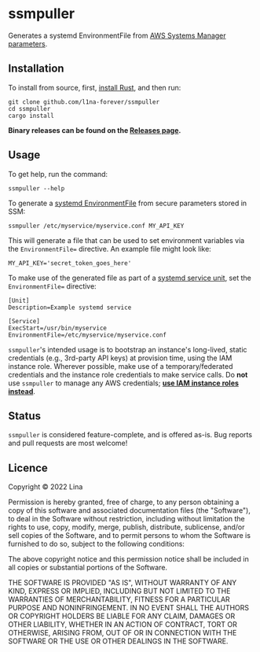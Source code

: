 ssmpuller
================

Generates a systemd EnvironmentFile from [AWS Systems Manager parameters](https://docs.aws.amazon.com/systems-manager/latest/userguide/systems-manager-parameter-store.html).

## Installation

To install from source, first, [install Rust](https:://rustup.rs/), and then run:

    git clone github.com/l1na-forever/ssmpuller
    cd ssmpuller
    cargo install

**Binary releases can be found on the [Releases page](https://github.com/l1na-forever/ssmpuller/releases/).**

## Usage

To get help, run the command:

    ssmpuller --help

To generate a [systemd EnvironmentFile](https://www.freedesktop.org/software/systemd/man/systemd.exec.html#EnvironmentFile=) from secure parameters stored in SSM:

    ssmpuller /etc/myservice/myservice.conf MY_API_KEY

This will generate a file that can be used to set environment variables via the `EnvironmentFile=` directive. An example file might look like:

    MY_API_KEY='secret_token_goes_here'

To make use of the generated file as part of a [systemd service unit](https://www.freedesktop.org/software/systemd/man/systemd.service.html), set the `EnvironmentFile=` directive:

    [Unit]
    Description=Example systemd service

    [Service]
    ExecStart=/usr/bin/myservice
    EnvironmentFile=/etc/myservice/myservice.conf

`ssmpuller`'s intended usage is to bootstrap an instance's long-lived, static credentials (e.g., 3rd-party API keys) at provision time, using the IAM instance role. Wherever possible, make use of a temporary/federated credentials and the instance role credentials to make service calls. Do **not** use `ssmpuller` to manage any AWS credentials; [**use IAM instance roles instead**](https://docs.aws.amazon.com/AWSEC2/latest/UserGuide/iam-roles-for-amazon-ec2.html).

## Status

`ssmpuller` is considered feature-complete, and is offered as-is. Bug reports and pull requests are most welcome!

## Licence

Copyright © 2022 Lina

Permission is hereby granted, free of charge, to any person obtaining a copy of this software and associated documentation files (the "Software"), to deal in the Software without restriction, including without limitation the rights to use, copy, modify, merge, publish, distribute, sublicense, and/or sell copies of the Software, and to permit persons to whom the Software is furnished to do so, subject to the following conditions:

The above copyright notice and this permission notice shall be included in all copies or substantial portions of the Software.

THE SOFTWARE IS PROVIDED "AS IS", WITHOUT WARRANTY OF ANY KIND, EXPRESS OR IMPLIED, INCLUDING BUT NOT LIMITED TO THE WARRANTIES OF MERCHANTABILITY, FITNESS FOR A PARTICULAR PURPOSE AND NONINFRINGEMENT. IN NO EVENT SHALL THE AUTHORS OR COPYRIGHT HOLDERS BE LIABLE FOR ANY CLAIM, DAMAGES OR OTHER LIABILITY, WHETHER IN AN ACTION OF CONTRACT, TORT OR OTHERWISE, ARISING FROM, OUT OF OR IN CONNECTION WITH THE SOFTWARE OR THE USE OR OTHER DEALINGS IN THE SOFTWARE.
